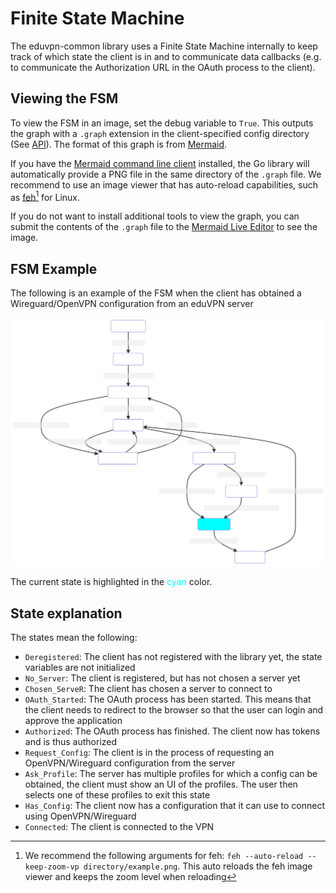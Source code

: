 # Finite State Machine

The eduvpn-common library uses a Finite State Machine internally to keep track of which state the client is in and to communicate data callbacks (e.g. to communicate the Authorization URL in the OAuth process to the client).

## Viewing the FSM
To view the FSM in an image, set the debug variable to `True`. This outputs the graph with a `.graph` extension in the client-specified config directory (See [API](../../api/index.html)). The format of this graph is from [Mermaid](https://mermaid-js.github.io/mermaid/#/).

If you have the [Mermaid command line client](https://github.com/mermaid-js/mermaid-cli) installed, the Go library will automatically provide a PNG file in the same directory of the `.graph` file. We recommend to use an image viewer that has auto-reload capabilities, such as [feh](https://feh.finalrewind.org/)[^1] for Linux.

If you do not want to install additional tools to view the graph, you can submit the contents of the `.graph` file to the [Mermaid Live Editor](https://mermaid.live/) to see the image.

## FSM Example
The following is an example of the FSM when the client has obtained a Wireguard/OpenVPN configuration from an eduVPN server

![](./fsm_example.svg)

The current state is highlighted in the <span style="color:cyan">cyan</span> color.

## State explanation
The states mean the following:

- `Deregistered`: The client has not registered with the library yet, the state variables are not initialized
- `No_Server`: The client is registered, but has not chosen a server yet
- `Chosen_ServeR`: The client has chosen a server to connect to
- `OAuth_Started`: The OAuth process has been started. This means that the client needs to redirect to the browser so that the user can login and approve the application
- `Authorized`: The OAuth process has finished. The client now has tokens and is thus authorized
- `Request_Config`: The client is in the process of requesting an OpenVPN/Wireguard configuration from the server
- `Ask_Profile`: The server has multiple profiles for which a config can be obtained, the client must show an UI of the profiles. The user then selects one of these profiles to exit this state
- `Has_Config`: The client now has a configuration that it can use to connect using OpenVPN/Wireguard
- `Connected`: The client is connected to the VPN

[^1]: We recommend the following arguments for feh: `feh --auto-reload --keep-zoom-vp directory/example.png`. This auto reloads the feh image viewer and keeps the zoom level when reloading
